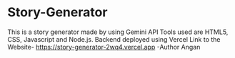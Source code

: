 # Story-Generator
This is a story generator made by using Gemini API
Tools used are HTML5, CSS, Javascript and Node.js.
Backend deployed using Vercel
Link to the Website- https://story-generator-2wq4.vercel.app
-Author Angan

